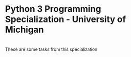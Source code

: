 # Python 3 Programming Specialization - University of Michigan
# 
These are some tasks from this specialization

